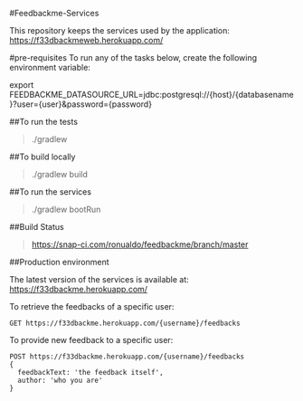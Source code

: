 #Feedbackme-Services

This repository keeps the services used by the application:
https://f33dbackmeweb.herokuapp.com/

#pre-requisites
To run any of the tasks below, create the following environment variable:

export FEEDBACKME_DATASOURCE_URL=jdbc:postgresql://{host}/{databasename}?user={user}&password={password}

##To run the tests
> ./gradlew

##To build locally
> ./gradlew build

##To run the services
> ./gradlew bootRun

##Build Status
> https://snap-ci.com/ronualdo/feedbackme/branch/master

##Production environment

The latest version of the services is available at:
https://f33dbackme.herokuapp.com/

To retrieve the feedbacks of a specific user:
```
GET https://f33dbackme.herokuapp.com/{username}/feedbacks
```
To provide new feedback to a specific user:
```
POST https://f33dbackme.herokuapp.com/{username}/feedbacks
{
  feedbackText: 'the feedback itself',
  author: 'who you are'
}
```